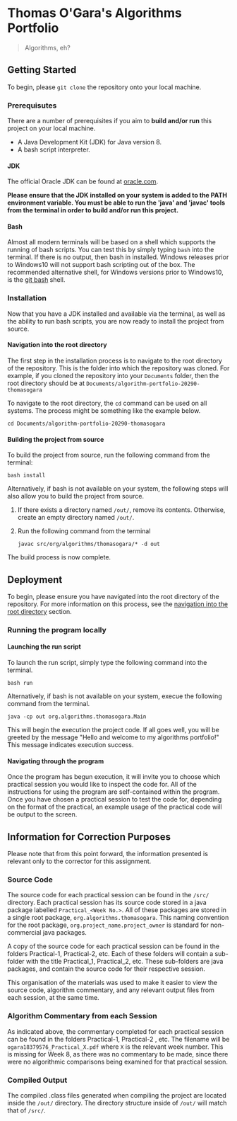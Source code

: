 # Thomas O'Gara's Algorithms Portfolio
> Algorithms, eh?

## Getting Started
To begin, please `git clone` the repository onto your local machine.

### Prerequisutes
There are a number of prerequisites if you aim to **build and/or run** this project on your local machine.
 
 * A Java Development Kit (JDK) for Java version 8.
 * A bash script interpreter.

#### JDK 
The official Oracle JDK can be found at [oracle.com](https://www.oracle.com/java/technologies/javase-jdk8-downloads.html).
  
**Please ensure that the JDK installed on your system is added to the PATH environment variable.
You must be able to run the 'java' and 'javac' tools from the terminal in order to build and/or run this project.**

#### Bash
Almost all modern terminals will be based on a shell which supports the running of bash scripts. You can test this by simply typing `bash` into the terminal. If there is no output, then bash in installed. Windows releases prior to Windows10 will not support bash scripting out of the box. The recommended alternative shell, for Windows versions prior to Windows10, is the [git bash](https://gitforwindows.org/) shell.

### Installation
Now that you have a JDK installed and available via the terminal, as well as the ability to run bash scripts, you are now ready to install the project from source.
#### Navigation into the root directory
The first step in the installation process is to navigate to the root directory of the repository. This is the folder into which the repository was cloned. For example, if you cloned the repository into your `Documents` folder, then the root directory should be at `Documents/algorithm-portfolio-20290-thomasogara`

To navigate to the root directory, the `cd` command can be used on all systems. The process might be something like the example below.

    cd Documents/algorithm-portfolio-20290-thomasogara

#### Building the project from source
To build the project from source, run the following command from the terminal:

    bash install

Alternatively, if bash is not available on your system, the following steps will also allow you to build the project from source.
 1. If there exists a directory named `/out/`, remove its contents. Otherwise, create an empty directory named `/out/`.
 2. Run the following command from the terminal
 
        javac src/org/algorithms/thomasogara/* -d out

The build process is now complete. 

## Deployment
To begin, please ensure you have navigated into the root directory of the repository. For more information on this process, see the [navigation into the root directory](#Navigation-into-the-root-directory) section.
### Running the program locally
#### Launching the run script
To launch the run script, simply type the following command into the terminal.
    
    bash run
    
Alternatively, if bash is not available on your system, execue the following command from the terminal.

    java -cp out org.algorithms.thomasogara.Main

This will begin the execution the project code. If all goes well, you will be greeted by the message "Hello and welcome to my algorithms portfolio!" This message indicates execution success.

#### Navigating through the program
Once the program has begun execution, it will invite you to choose which practical session you would like to inspect the code for. All of the instructions for using the program are self-contained within the program. Once you have chosen a practical session to test the code for, depending on the format of the practical, an example usage of the practical code will be output to the screen.

## Information for Correction Purposes
Please note that from this point forward, the information presented is relevant only to the corrector for this assignment.
### Source Code
The source code for each practical session can be found in the `/src/` directory. Each practical session has its source code stored in a java package labelled `Practical_<Week No.>`. All of these packages are stored in a single root package, `org.algorithms.thomasogara`. This naming convention for the root package, `org.project_name.project_owner` is standard for non-commercial java packages.

A copy of the source code for each practical session can be found in the folders Practical-1, Practical-2, etc. Each of these folders will contain a sub-folder with the title Practical_1, Practical_2, etc. These sub-folders are java packages, and contain the source code for their respective session.

This organisation of the materials was used to make it easier to view the source code, algorithm commentary, and any relevant output files from each session, at the same time.

### Algorithm Commentary from each Session
As indicated above, the commentary completed for each practical session can be found in the folders Practical-1, Practical-2 , etc. The filename will be `ogara18379576_Practical_X.pdf` where `X` is the relevant week number.
This is missing for Week 8, as there was no commentary to be made, since there were no algorithmic comparisons being examined for that practical session.

### Compiled Output
The compiled .class files generated when compiling the project are located inside the `/out/` directory. The directory structure inside of `/out/` will match that of `/src/`.